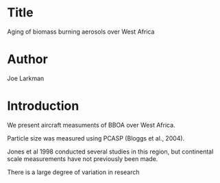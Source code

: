 # Title
Aging of biomass burning aerosols over West Africa

# Author
Joe Larkman

# Introduction
We present aircraft measuments of BBOA over West Africa.

Particle size was measured using PCASP (Bloggs et al., 2004).

Jones et al 1998 conducted several studies in this region, but continental scale measurements have not previously been made.

There is a large degree of variation in research
